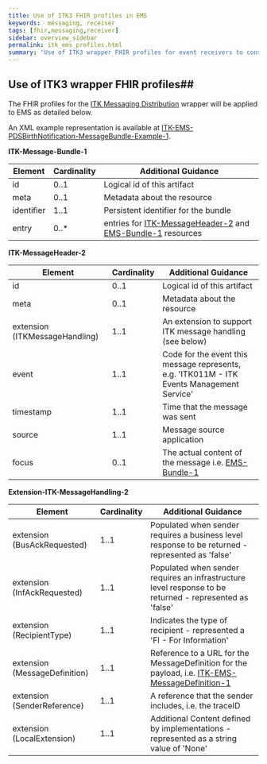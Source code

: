 ```yaml
---
title: Use of ITK3 FHIR profiles in EMS
keywords:  messaging, receiver
tags: [fhir,messaging,receiver]
sidebar: overview_sidebar
permalink: itk_ems_profiles.html
summary: "Use of ITK3 wrapper FHIR profiles for event receivers to consume events published by the EMS"
---
```


## Use of ITK3 wrapper FHIR profiles##

The FHIR profiles for the [ITK Messaging Distribution](https://developer.nhs.uk/apis/itk3messagedistribution) wrapper will be applied to EMS as detailed below.

An XML example representation is available at [ITK-EMS-PDSBirthNotification-MessageBundle-Example-1](https://fhir.nhs.uk/STU3/Examples/ITK-EMS-PDSBirthNotification-MessageBundle-Example-1.xml).

**ITK-Message-Bundle-1**

| Element | Cardinality | Additional Guidance |
| --- | --- | --- |
| id | 0..1 | Logical id of this artifact |
| meta | 0..1 | Metadata about the resource |
| identifier | 1..1 | Persistent identifier for the bundle |
| entry | 0..* | entries for [ITK-MessageHeader-2](https://fhir.nhs.uk/STU3/StructureDefinition/ITK-MessageHeader-2) and [EMS-Bundle-1](https://fhir.nhs.uk/STU3/StructureDefinition/EMS-Bundle-1) resources|

**ITK-MessageHeader-2**

| Element | Cardinality | Additional Guidance |
| --- | --- | --- |
| id | 0..1 | Logical id of this artifact |
| meta | 0..1 | Metadata about the resource |
| extension (ITKMessageHandling) | 1..1 | An extension to support ITK message handling (see below) |
| event | 1..1 | Code for the event this message represents, e.g. 'ITK011M - ITK Events Management Service'  |
| timestamp | 1..1 | Time that the message was sent |
| source | 1..1 | Message source application |
| focus | 0..1 | The actual content of the message i.e. [EMS-Bundle-1](https://fhir.nhs.uk/STU3/StructureDefinition/EMS-Bundle-1) |

**Extension-ITK-MessageHandling-2**

| Element | Cardinality | Additional Guidance |
| --- | --- | --- |
| extension (BusAckRequested) | 1..1 | Populated when sender requires a business level response to be returned - represented as 'false'|
| extension (InfAckRequested) | 1..1 | Populated when sender requires an infrastructure level response to be returned - represented as 'false' |
| extension (RecipientType) | 1..1 | Indicates the type of recipient - represented a 'FI - For Information' |
| extension (MessageDefinition) | 1..1 | Reference to a URL for the MessageDefinition for the payload, i.e. [ITK-EMS-MessageDefinition-1](https://fhir.nhs.uk/STU3/MessageDefinition/ITK-EMS-MessageDefinition-1) |
| extension (SenderReference) | 1..1 | A reference that the sender includes, i.e. the traceID |
| extension (LocalExtension) | 1..1 | Additional Content defined by implementations - represented as a string value of 'None'|